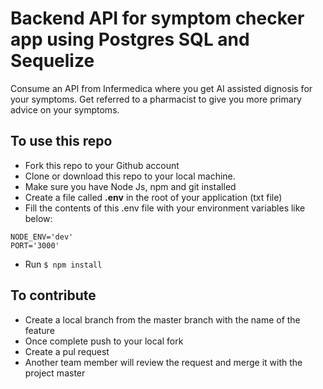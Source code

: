 # Backend API for symptom checker app using Postgres SQL and Sequelize

Consume an API from Infermedica where you get AI assisted dignosis for your symptoms. Get referred to a pharmacist to give you more primary advice on your symptoms.


## To use this repo

- Fork this repo to your Github account
- Clone or download this repo to your local machine.
- Make sure you have Node Js, npm and git installed
- Create a file called **.env** in the root of your application (txt file)
- Fill the contents of this .env file with your environment variables like below:

```
NODE_ENV='dev'  
PORT='3000'
```

- Run
``` $ npm install ```

## To contribute
- Create a local branch from the master branch with the name of the feature
- Once complete push to your local fork
- Create a pul request
- Another team member will review the request and merge it with the project master